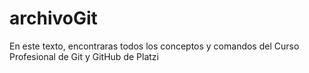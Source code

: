 # archivoGit
En este texto, encontraras todos los conceptos y comandos del Curso Profesional de Git y GitHub de Platzi 
